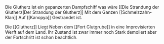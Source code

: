 Die Glutherz ist ein gepanzerten Dampfschiff was wäre [[Die Strandung der Glutherz|Der Strandung der Glutherz]] Mit dem Ganzen [[Schmelzzahn-Klan]] Auf [[Kanopya]] Gestrandet ist.

Die [[Glutherz]] Liegt Neben dem [[Fort Glutgrube]] in eine Improvisierten Werft auf dem Land.
Ihr Zustand ist zwar immer noch Stark demoliert aber der Fortschritt ist schon beachtlich.

